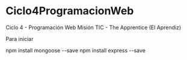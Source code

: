 # Ciclo4ProgramacionWeb
Ciclo 4 - Programación Web Misión TIC - The Apprentice (El Aprendiz)

Para iniciar

npm install mongoose --save
npm install express --save
